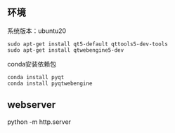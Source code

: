 ## 环境
系统版本：ubuntu20
```
sudo apt-get install qt5-default qttools5-dev-tools
sudo apt-get install qtwebengine5-dev
```
conda安装依赖包
```
conda install pyqt
conda install pyqtwebengine
```

## webserver
python -m http.server
